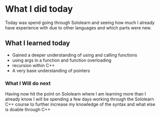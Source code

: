 # What I did today

Today was spend going through Sololearn and seeing how much I already have experience with due to other
languages and which parts were new.

## What I learned today

- Gained a deeper understanding of using and calling functions
- using args in a function and function overloading
- recursion within C++
- A very base understanding of pointers

### What I Will do next

Having now hit the point on Sololearn where I am learning more than I already know I will be spending a 
few days working through the Sololearn C++ course to further increase my knowledge of the syntax and what
else is doable through C++
